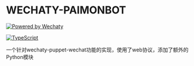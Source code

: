 # WECHATY-PAIMONBOT

[![Powered by Wechaty](https://img.shields.io/badge/Powered%20By-Wechaty-blue.svg)](https://github.com/wechaty/wechaty)

[![TypeScript](https://img.shields.io/badge/%3C%2F%3E-TypeScript-blue.svg)](https://www.typescriptlang.org/)

一个针对wechaty-puppet-wechat功能的实现，使用了web协议，添加了额外的Python模块